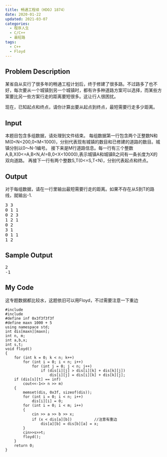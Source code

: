 ```yaml
---
title: 畅通工程续（HDOJ 1874）
date: 2020-01-22
updated: 2021-03-07
categories:
  - 程序人生
  - C/C++
  - 最短路
tags:
  - C++
  - Floyd
---
```


<h2><strong>Problem Description</strong> </h2>

某省自从实行了很多年的畅通工程计划后，终于修建了很多路。不过路多了也不好，每次要从一个城镇到另一个城镇时，都有许多种道路方案可以选择，而某些方案要比另一些方案行走的距离要短很多。这让行人很困扰。

现在，已知起点和终点，请你计算出要从起点到终点，最短需要行走多少距离。

<h2><strong>Input</strong> </h2>

本题目包含多组数据，请处理到文件结束。
每组数据第一行包含两个正整数N和M(0<N<200,0<M<1000)，分别代表现有城镇的数目和已修建的道路的数目。城镇分别以0～N-1编号。
接下来是M行道路信息。每一行有三个整数A,B,X(0<=A,B<N,A!=B,0<X<10000),表示城镇A和城镇B之间有一条长度为X的双向道路。
再接下一行有两个整数S,T(0<=S,T<N)，分别代表起点和终点。 

<h2><strong>Output</strong> </h2>

对于每组数据，请在一行里输出最短需要行走的距离。如果不存在从S到T的路线，就输出-1.

<pre class="wp-block-preformatted">3 3
0 1 1
0 2 3
1 2 1
0 2
3 1
0 1 1
1 2</pre>

<h2><strong>Sample Output</strong> </h2>

<pre class="wp-block-preformatted">2
-1</pre>

<h2>My Code</h2>

<p>这专题数据都比较水，这题依旧可以用Floyd，不过需要注意一下重边</p>

<pre class="wp-block-code"><code lang="cpp" class="language-cpp line-numbers">#include <iostream>
#include <cstring>
#define inf 0x3f3f3f3f
#define maxn 1000 + 5
using namespace std;
int dis[maxn][maxn];
int n, m;
int a,b,x;
int s,t;
void floyd()
{
    for (int k = 0; k < n; k++)
        for (int i = 0; i < n; i++)
            for (int j = 0; j < n; j++)
                if (dis[i][j] > dis[i][k] + dis[k][j])
                    dis[i][j] = dis[i][k] + dis[k][j];
    if (dis[s][t] == inf)
        cout<<-1<<endl;
    else
        cout<<dis[s][t]<<endl;
}
int main()
{
    while (cin >> n >> m)
    {
        memset(dis, 0x3f, sizeof(dis));
        for (int i = 0; i < n; i++)
            dis[i][i] = 0;
        for (int i = 0; i < m; i++)
        {
            cin >> a >> b >> x;
            if (x < dis[a][b])          //注意有重边
                dis[a][b] = dis[b][a] = x;
        }
        cin>>s>>t;
        floyd();
    }
    return 0;
}</code></pre>
